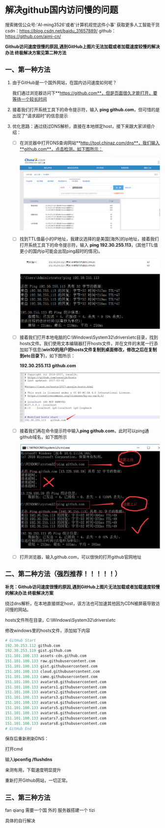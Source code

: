 # 解决github国内访问慢的问题

搜索微信公众号:'AI-ming3526'或者'计算机视觉这件小事' 获取更多人工智能干货
csdn：https://blog.csdn.net/baidu_31657889/
github：https://github.com/aimi-cn/

**Github访问速度很慢的原因,遇到GitHub上图片无法加载或者加载速度较慢的解决办法 终极解决方案见第二种方法**

## 一、第一种方法

1. 由于GitHub是一个国外网站，在国内访问速度如何呢？

   我们通过浏览器访问下**https://github.com**，但是页面很久才能打开，要等待一个较长时间

2. 接着我们打开系统工具下的命令提示符，输入 **ping github.com**，但可惜的是出现了“请求超时”的信息提示

3. 优化思路：通过绕过DNS解析，直接在本地绑定host，接下来跟大家详细介绍：

   - [ ] 在浏览器中打开DNS查询网站**http://tool.chinaz.com/dns**，我们输入**github.com**，点击检测，如下图所示：

     ![](..\data\images\1.png)

   - [ ] 找到TTL值最小的IP地址，我建议选择的是美国[海外]的ip地址，接着我们打开系统工具下的命令提示符，输入 **ping 192.30.255.113**，(其他TTL值更小的国内ip可能会出现ping超时的情况)。

     ![](..\data\images\3.png)

     ![](..\data\images\2.png)

   - [ ] 接着我们打开本地电脑的C:\Windows\System32\drivers\etc目录，找到hosts文件。我们使用文本编辑器打开hosts文件，并在文件的末尾一行添加如下信息(**win10的用户把hosts文件复制到桌面修改，修改之后在复制到etc目录下**)，如下图所示：

     **192.30.255.113 github.com**

     ![](../data/images/4.png)

   - [ ] 接着我们再在命令提示符中输入**ping github.com**，此时可以ping通github域名，如下图所示

     ![](../data/images/5.png)

   - [ ] 打开浏览器，输入github.com，可以很快的打开github官网地址



## 二、第二种方法（强烈推荐！！！！！）

**补充：Github访问速度很慢的原因,遇到GitHub上图片无法加载或者加载速度较慢的解决办法 终极解决方案**

绕过dns解析，在本地直接绑定host，该方法也可加速其他因为CDN被屏蔽导致访问慢的网站。

hosts文件所在目录，C:\Windows\System32\drivers\etc

修改windows里的hosts文件，添加如下内容

```python
# GitHub Start 
192.30.253.112 github.com 
192.30.253.119 gist.github.com 
151.101.100.133 assets-cdn.github.com 
151.101.100.133 raw.githubusercontent.com 
151.101.100.133 gist.githubusercontent.com 
151.101.100.133 cloud.githubusercontent.com 
151.101.100.133 camo.githubusercontent.com 
151.101.100.133 avatars0.githubusercontent.com 
151.101.100.133 avatars1.githubusercontent.com 
151.101.100.133 avatars2.githubusercontent.com 
151.101.100.133 avatars3.githubusercontent.com 
151.101.100.133 avatars4.githubusercontent.com 
151.101.100.133 avatars5.githubusercontent.com 
151.101.100.133 avatars6.githubusercontent.com 
151.101.100.133 avatars7.githubusercontent.com 
151.101.100.133 avatars8.githubusercontent.com 
# GitHub End
```

保存后重新刷新DNS：

打开cmd

输入**ipconfig /flushdns**

亲测有用，下载速度明显提升

重新打开Github网站，一切正常。

## 三、第三种方法

fan qiang 需要一个国 外的 服务器搭建一个 tizi

具体的自行解决 
